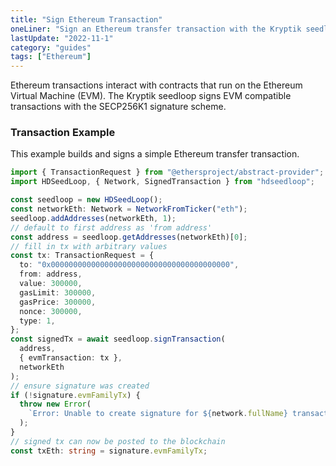 ```yaml
---
title: "Sign Ethereum Transaction"
oneLiner: "Sign an Ethereum transfer transaction with the Kryptik seedloop."
lastUpdate: "2022-11-1"
category: "guides"
tags: ["Ethereum"]
---
```


Ethereum transactions interact with contracts that run on the Ethereum Virtual Machine (EVM). The Kryptik seedloop signs EVM compatible transactions with the SECP256K1 signature scheme.

### Transaction Example

This example builds and signs a simple Ethereum transfer transaction.

```typescript
import { TransactionRequest } from "@ethersproject/abstract-provider";
import HDSeedLoop, { Network, SignedTransaction } from "hdseedloop";

const seedloop = new HDSeedLoop();
const networkEth: Network = NetworkFromTicker("eth");
seedloop.addAddresses(networkEth, 1);
// default to first address as 'from address'
const address = seedloop.getAddresses(networkEth)[0];
// fill in tx with arbitrary values
const tx: TransactionRequest = {
  to: "0x0000000000000000000000000000000000000000",
  from: address,
  value: 300000,
  gasLimit: 300000,
  gasPrice: 300000,
  nonce: 300000,
  type: 1,
};
const signedTx = await seedloop.signTransaction(
  address,
  { evmTransaction: tx },
  networkEth
);
// ensure signature was created
if (!signature.evmFamilyTx) {
  throw new Error(
    `Error: Unable to create signature for ${network.fullName} transaction`
  );
}
// signed tx can now be posted to the blockchain
const txEth: string = signature.evmFamilyTx;
```
